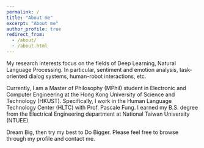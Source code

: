 ```yaml
---
permalink: /
title: "About me"
excerpt: "About me"
author_profile: true
redirect_from: 
  - /about/
  - /about.html
---
```


My research interests focus on the fields of Deep Learning, Natural Language Processing. In particular, sentiment and emotion analysis, task-oriented dialog systems, human-robot interactions, etc.

Currently, I am a Master of Philosophy (MPhil) student in Electronic and Computer Engineering at the Hong Kong University of Science and Technology (HKUST). Specifically, I work in the Human Language Technology Center (HLTC) with Prof. Pascale Fung. I earned my B.S. degree from the Electrical Engineering department at National Taiwan University (NTUEE). 

Dream Big, then try my best to Do Bigger. Please feel free to browse through my profile and contact me.

<!-- For more info
------
More info about configuring academicpages can be found in [the guide](https://academicpages.github.io/markdown/). The [guides for the Minimal Mistakes theme](https://mmistakes.github.io/minimal-mistakes/docs/configuration/) (which this theme was forked from) might also be helpful. -->
